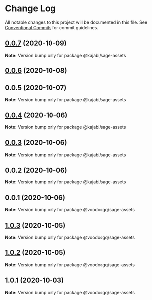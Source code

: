 # Change Log

All notable changes to this project will be documented in this file.
See [Conventional Commits](https://conventionalcommits.org) for commit guidelines.

## [0.0.7](https://github.com/Kajabi/sage-lib/compare/@kajabi/sage-assets@0.0.6...@kajabi/sage-assets@0.0.7) (2020-10-09)

**Note:** Version bump only for package @kajabi/sage-assets





## [0.0.6](https://github.com/Kajabi/sage-lib/compare/@kajabi/sage-assets@0.0.4...@kajabi/sage-assets@0.0.6) (2020-10-08)



## 0.0.5 (2020-10-07)

**Note:** Version bump only for package @kajabi/sage-assets





## [0.0.4](https://github.com/Kajabi/sage-lib/compare/@kajabi/sage-assets@0.0.3...@kajabi/sage-assets@0.0.4) (2020-10-06)

**Note:** Version bump only for package @kajabi/sage-assets





## [0.0.3](https://github.com/Kajabi/sage-lib/compare/@kajabi/sage-assets@0.0.2...@kajabi/sage-assets@0.0.3) (2020-10-06)

**Note:** Version bump only for package @kajabi/sage-assets





## 0.0.2 (2020-10-06)

**Note:** Version bump only for package @kajabi/sage-assets





## 0.0.1 (2020-10-06)

**Note:** Version bump only for package @voodoogq/sage-assets





## [1.0.3](https://github.com/voodoogq/sage-assets/compare/@voodoogq/sage-assets@1.0.2...@voodoogq/sage-assets@1.0.3) (2020-10-05)

**Note:** Version bump only for package @voodoogq/sage-assets





## [1.0.2](https://github.com/voodoogq/sage-assets/compare/@voodoogq/sage-assets@1.0.1...@voodoogq/sage-assets@1.0.2) (2020-10-05)

**Note:** Version bump only for package @voodoogq/sage-assets





## 1.0.1 (2020-10-03)

**Note:** Version bump only for package @voodoogq/sage-assets
